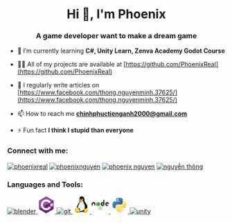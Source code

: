 <h1 align="center">Hi 👋, I'm Phoenix</h1>
<h3 align="center">A game developer want to make a dream game</h3>

- 🌱 I’m currently learning **C#, Unity Learn, Zenva Academy Godot Course**

- 👨‍💻 All of my projects are available at [https://github.com/PhoenixReal](https://github.com/PhoenixReal)

- 📝 I regularly write articles on [https://www.facebook.com/thong.nguyenminh.37625/](https://www.facebook.com/thong.nguyenminh.37625/)

- 📫 How to reach me **chinhphuctienganh2000@gmail.com**

- ⚡ Fun fact **I think I stupid than everyone**

<h3 align="left">Connect with me:</h3>
<p align="left">
<a href="https://dev.to/phoenixreal" target="blank"><img align="center" src="https://raw.githubusercontent.com/rahuldkjain/github-profile-readme-generator/master/src/images/icons/Social/devto.svg" alt="phoenixreal" height="30" width="40" /></a>
<a href="https://twitter.com/phoenixnguyen" target="blank"><img align="center" src="https://raw.githubusercontent.com/rahuldkjain/github-profile-readme-generator/master/src/images/icons/Social/twitter.svg" alt="phoenixnguyen" height="30" width="40" /></a>
<a href="https://linkedin.com/in/phoenix nguyen" target="blank"><img align="center" src="https://raw.githubusercontent.com/rahuldkjain/github-profile-readme-generator/master/src/images/icons/Social/linked-in-alt.svg" alt="phoenix nguyen" height="30" width="40" /></a>
<a href="https://fb.com/nguyễn thông" target="blank"><img align="center" src="https://raw.githubusercontent.com/rahuldkjain/github-profile-readme-generator/master/src/images/icons/Social/facebook.svg" alt="nguyễn thông" height="30" width="40" /></a>
</p>

<h3 align="left">Languages and Tools:</h3>
<p align="left"> <a href="https://www.blender.org/" target="_blank" rel="noreferrer"> <img src="https://download.blender.org/branding/community/blender_community_badge_white.svg" alt="blender" width="40" height="40"/> </a> <a href="https://www.w3schools.com/cs/" target="_blank" rel="noreferrer"> <img src="https://raw.githubusercontent.com/devicons/devicon/master/icons/csharp/csharp-original.svg" alt="csharp" width="40" height="40"/> </a> <a href="https://git-scm.com/" target="_blank" rel="noreferrer"> <img src="https://www.vectorlogo.zone/logos/git-scm/git-scm-icon.svg" alt="git" width="40" height="40"/> </a> <a href="https://www.linux.org/" target="_blank" rel="noreferrer"> <img src="https://raw.githubusercontent.com/devicons/devicon/master/icons/linux/linux-original.svg" alt="linux" width="40" height="40"/> </a> <a href="https://nodejs.org" target="_blank" rel="noreferrer"> <img src="https://raw.githubusercontent.com/devicons/devicon/master/icons/nodejs/nodejs-original-wordmark.svg" alt="nodejs" width="40" height="40"/> </a> <a href="https://www.python.org" target="_blank" rel="noreferrer"> <img src="https://raw.githubusercontent.com/devicons/devicon/master/icons/python/python-original.svg" alt="python" width="40" height="40"/> </a> <a href="https://unity.com/" target="_blank" rel="noreferrer"> <img src="https://www.vectorlogo.zone/logos/unity3d/unity3d-icon.svg" alt="unity" width="40" height="40"/> </a> </p>
